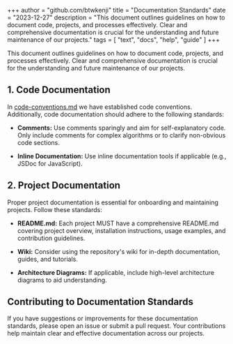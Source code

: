 +++
author = "github.com/btwkenji"
title = "Documentation Standards"
date = "2023-12-27"
description = "This document outlines guidelines on how to document code, projects, and processes effectively. Clear and comprehensive documentation is crucial for the understanding and future maintenance of our projects."
tags = [
    "text",
    "docs",
    "help",
    "guide"
]
+++

This document outlines guidelines on how to document code, projects, and processes effectively. Clear and comprehensive documentation is crucial for the understanding and future maintenance of our projects.

## 1. Code Documentation

In [code-conventions.md](/docs/code-conventions) we have established code conventions. Additionally, code documentation should adhere to the following standards:

- **Comments:** Use comments sparingly and aim for self-explanatory code. Only include comments for complex algorithms or to clarify non-obvious code sections.

- **Inline Documentation:** Use inline documentation tools if applicable (e.g., JSDoc for JavaScript).

## 2. Project Documentation

Proper project documentation is essential for onboarding and maintaining projects. Follow these standards:

- **README.md:** Each project MUST have a comprehensive README.md covering project overview, installation instructions, usage examples, and contribution guidelines.

- **Wiki:** Consider using the repository's wiki for in-depth documentation, guides, and tutorials.

- **Architecture Diagrams:** If applicable, include high-level architecture diagrams to aid understanding.

## Contributing to Documentation Standards

If you have suggestions or improvements for these documentation standards, please open an issue or submit a pull request. Your contributions help maintain clear and effective documentation across our projects.
